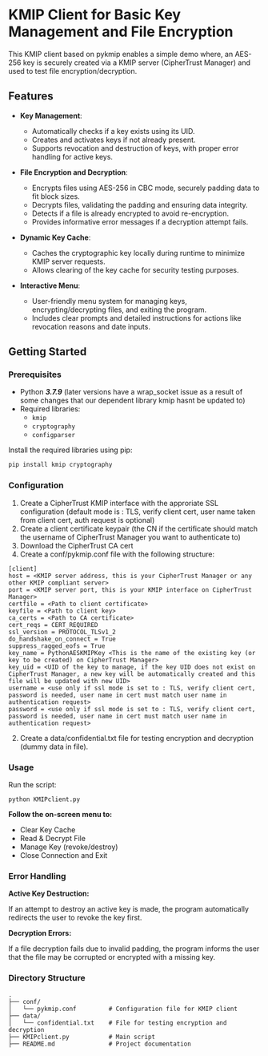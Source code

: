 # KMIP Client for Basic Key Management and File Encryption

This KMIP client based on pykmip enables a simple demo where, an AES-256 key is securely created via a KMIP server (CipherTrust Manager) and used to test file encryption/decryption.

## Features

- **Key Management**:
  - Automatically checks if a key exists using its UID.
  - Creates and activates keys if not already present.
  - Supports revocation and destruction of keys, with proper error handling for active keys.

- **File Encryption and Decryption**:
  - Encrypts files using AES-256 in CBC mode, securely padding data to fit block sizes.
  - Decrypts files, validating the padding and ensuring data integrity.
  - Detects if a file is already encrypted to avoid re-encryption.
  - Provides informative error messages if a decryption attempt fails.

- **Dynamic Key Cache**:
  - Caches the cryptographic key locally during runtime to minimize KMIP server requests.
  - Allows clearing of the key cache for security testing purposes.

- **Interactive Menu**:
  - User-friendly menu system for managing keys, encrypting/decrypting files, and exiting the program.
  - Includes clear prompts and detailed instructions for actions like revocation reasons and date inputs.

## Getting Started

### Prerequisites

- Python ***3.7.9*** (later versions have a wrap_socket issue as a result of some changes that our dependent library kmip hasnt be updated to)
- Required libraries:
  - `kmip`
  - `cryptography`
  - `configparser`

Install the required libraries using pip:

```bash
pip install kmip cryptography
```

### Configuration

1. Create a CipherTrust KMIP interface with the approriate SSL configuration (default mode is : TLS, verify client cert, user name taken from client cert, auth request is optional)
2. Create a client certificate keypair (the CN if the certificate should match the username of CipherTrust Manager you want to authenticate to)
3. Download the CipherTrust CA cert
4. Create a conf/pykmip.conf file with the following structure:

```
[client]
host = <KMIP server address, this is your CipherTrust Manager or any other KMIP compliant server>
port = <KMIP server port, this is your KMIP interface on CipherTrust Manager>
certfile = <Path to client certificate>
keyfile = <Path to client key>
ca_certs = <Path to CA certificate>
cert_reqs = CERT_REQUIRED
ssl_version = PROTOCOL_TLSv1_2
do_handshake_on_connect = True
suppress_ragged_eofs = True
key_name = PythonAESKMIPKey <This is the name of the existing key (or key to be created) on CipherTrust Manager>
key_uid = <UID of the key to manage, if the key UID does not exist on CipherTrust Manager, a new key will be automatically created and this file will be updated with new UID>
username = <use only if ssl mode is set to : TLS, verify client cert, password is needed, user name in cert must match user name in authentication request>
password = <use only if ssl mode is set to : TLS, verify client cert, password is needed, user name in cert must match user name in authentication request>
```
2. Create a data/confidential.txt file for testing encryption and decryption (dummy data in file).

### Usage

Run the script:
```
python KMIPclient.py
```

**Follow the on-screen menu to:**

- Clear Key Cache
- Read & Decrypt File
- Manage Key (revoke/destroy)
- Close Connection and Exit
  
### Error Handling

**Active Key Destruction:**

If an attempt to destroy an active key is made, the program automatically redirects the user to revoke the key first.

**Decryption Errors:**

If a file decryption fails due to invalid padding, the program informs the user that the file may be corrupted or encrypted with a missing key.

### Directory Structure
```
.
├── conf/
│   └── pykmip.conf         # Configuration file for KMIP client
├── data/
│   └── confidential.txt    # File for testing encryption and decryption
├── KMIPclient.py           # Main script
├── README.md               # Project documentation
```

